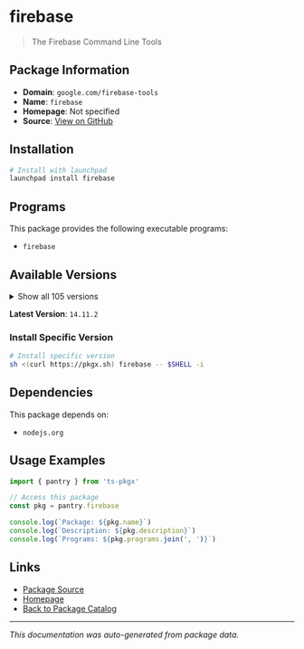 # firebase

> The Firebase Command Line Tools

## Package Information

- **Domain**: `google.com/firebase-tools`
- **Name**: `firebase`
- **Homepage**: Not specified
- **Source**: [View on GitHub](https://github.com/pkgxdev/pantry/tree/main/projects/google.com/firebase-tools/package.yml)

## Installation

```bash
# Install with launchpad
launchpad install firebase
```

## Programs

This package provides the following executable programs:

- `firebase`

## Available Versions

<details>
<summary>Show all 105 versions</summary>

- `14.11.2`, `14.11.1`, `14.11.0`, `14.10.1`, `14.10.0`
- `14.9.0`, `14.8.0`, `14.7.0`, `14.6.0`, `14.5.1`
- `14.5.0`, `14.4.0`, `14.3.1`, `14.3.0`, `14.2.2`
- `14.2.1`, `14.2.0`, `14.1.0`, `14.0.1`, `14.0.0`
- `13.35.1`, `13.35.0`, `13.34.0`, `13.33.0`, `13.32.0`
- `13.31.2`, `13.31.1`, `13.31.0`, `13.30.0`, `13.29.3`
- `13.29.2`, `13.29.1`, `13.29.0`, `13.28.0`, `13.27.0`
- `13.26.0`, `13.25.0`, `13.24.2`, `13.24.1`, `13.24.0`
- `13.23.1`, `13.22.1`, `13.22.0`, `13.21.0`, `13.20.2`
- `13.20.1`, `13.20.0`, `13.19.0`, `13.18.0`, `13.17.0`
- `13.16.0`, `13.15.4`, `13.15.3`, `13.15.2`, `13.15.1`
- `13.15.0`, `13.14.2`, `13.14.1`, `13.14.0`, `13.13.3`
- `13.13.2`, `13.13.1`, `13.13.0`, `13.12.0`, `13.11.4`
- `13.11.3`, `13.11.2`, `13.11.1`, `13.11.0`, `13.10.2`
- `13.10.1`, `13.10.0`, `13.9.0`, `13.8.3`, `13.8.2`
- `13.8.1`, `13.8.0`, `13.7.5`, `13.7.4`, `13.7.3`
- `13.7.2`, `13.7.1`, `13.7.0`, `13.6.1`, `13.6.0`
- `13.5.2`, `13.5.1`, `13.5.0`, `13.4.1`, `13.4.0`
- `13.3.1`, `13.3.0`, `13.2.1`, `13.2.0`, `13.1.0`
- `13.0.3`, `13.0.2`, `13.0.1`, `13.0.0`, `12.9.1`
- `12.9.0`, `12.8.1`, `12.8.0`, `12.7.0`, `12.6.2`

</details>

**Latest Version**: `14.11.2`

### Install Specific Version

```bash
# Install specific version
sh <(curl https://pkgx.sh) firebase -- $SHELL -i
```

## Dependencies

This package depends on:

- `nodejs.org`

## Usage Examples

```typescript
import { pantry } from 'ts-pkgx'

// Access this package
const pkg = pantry.firebase

console.log(`Package: ${pkg.name}`)
console.log(`Description: ${pkg.description}`)
console.log(`Programs: ${pkg.programs.join(', ')}`)
```

## Links

- [Package Source](https://github.com/pkgxdev/pantry/tree/main/projects/google.com/firebase-tools/package.yml)
- [Homepage](#)
- [Back to Package Catalog](../../../package-catalog.md)

---

*This documentation was auto-generated from package data.*

